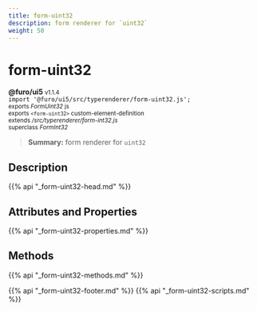 ```yaml
---
title: form-uint32
description: form renderer for `uint32`
weight: 50
---
```


# form-uint32
**@furo/ui5** <small>v1.1.4</small>
<br>`import '@furo/ui5/src/typerenderer/form-uint32.js';`<small>
<br>exports *FormUint32* js
<br>exports `<form-uint32>` custom-element-definition
<br>extends */src/typerenderer/form-int32.js*
<br>superclass *FormInt32*</small>

> **Summary:** form renderer for `uint32`

## Description



{{% api "_form-uint32-head.md" %}}

## Attributes and Properties
{{% api "_form-uint32-properties.md" %}}



## Methods
{{% api "_form-uint32-methods.md" %}}





{{% api "_form-uint32-footer.md" %}}
{{% api "_form-uint32-scripts.md" %}}
